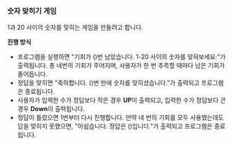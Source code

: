 ### 숫자 맞히기 게임 
1과 20 사이의 숫자를 맞히는 게임을 만들려고 합니다. 

**진행 방식**
- 프로그램을 실행하면 "기회가 ()번 남았습니다. 1-20 사이의 숫자를 맞혀보세요:"가 출력됩니다. 총 네번의 기회가 주어지며, 사용자가 한 번 추측할 때마다 남은 기회가 줄어듭니다.
- 정답을 맞히면 "축하합니다. ()번 만에 숫자를 맞히셨습니다."가 출력되고 프로그램은 종료됩니다.
- 사용자가 입력한 수가 정답보다 작은 경우 **UP**이 출력되고, 입력한 수가 정답보다 큰 경우 **Down**이 출력됩니다.
- 정답이 틀렸으면 1번부터 다시 진행합니다. 만약 네 번의 기회를 모두 사용했는데도 답을 맞히지 못했으면, "아쉽습니다. 정답은 ()입니다."가 출력되고 프로그램은 종료됩니다.

